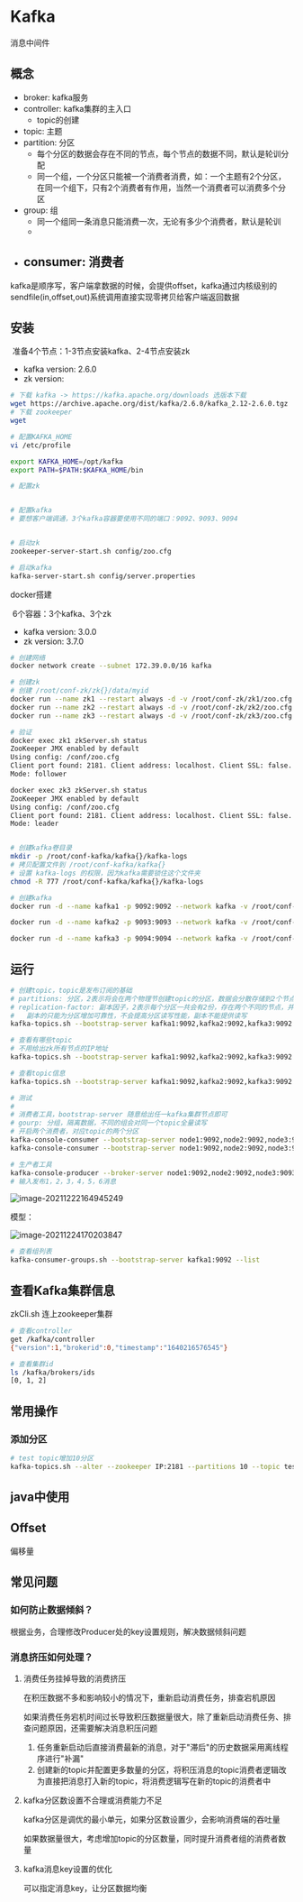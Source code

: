 Kafka
====

消息中间件

## 概念

- broker:  kafka服务
- controller:  kafka集群的主入口
  - topic的创建
- topic: 主题
- partition: 分区
  - 每个分区的数据会存在不同的节点，每个节点的数据不同，默认是轮训分配
  - 同一个组，一个分区只能被一个消费者消费，如：一个主题有2个分区，在同一个组下，只有2个消费者有作用，当然一个消费者可以消费多个分区
- group: 组
  - 同一个组同一条消息只能消费一次，无论有多少个消费者，默认是轮训
  - 
- consumer: 消费者
  - 



kafka是顺序写，客户端拿数据的时候，会提供offset，kafka通过内核级别的sendfile(in,offset,out)系统调用直接实现零拷贝给客户端返回数据





## 安装

​	准备4个节点：1-3节点安装kafka、2-4节点安装zk

- kafka version: 2.6.0
- zk version:

```sh
# 下载 kafka -> https://kafka.apache.org/downloads 选版本下载
wget https://archive.apache.org/dist/kafka/2.6.0/kafka_2.12-2.6.0.tgz
# 下载 zookeeper
wget 

# 配置KAFKA_HOME
vi /etc/profile

export KAFKA_HOME=/opt/kafka
export PATH=$PATH:$KAFKA_HOME/bin

# 配置zk


# 配置kafka
# 要想客户端调通，3个kafka容器要使用不同的端口：9092、9093、9094


# 启动zk
zookeeper-server-start.sh config/zoo.cfg

# 启动kafka
kafka-server-start.sh config/server.properties

```



docker搭建

​	6个容器：3个kafka、3个zk

- kafka version: 3.0.0
- zk version: 3.7.0

```sh
# 创建网络
docker network create --subnet 172.39.0.0/16 kafka

# 创建zk
# 创建 /root/conf-zk/zk{}/data/myid
docker run --name zk1 --restart always -d -v /root/conf-zk/zk1/zoo.cfg:/conf/zoo.cfg -v /root/conf-zk/zk1/data/:/data -p 2181:2181 --net kafka zookeeper
docker run --name zk2 --restart always -d -v /root/conf-zk/zk2/zoo.cfg:/conf/zoo.cfg -v /root/conf-zk/zk2/data/:/data --net kafka zookeeper
docker run --name zk3 --restart always -d -v /root/conf-zk/zk3/zoo.cfg:/conf/zoo.cfg -v /root/conf-zk/zk3/data/:/data --net kafka zookeeper

# 验证
docker exec zk1 zkServer.sh status
ZooKeeper JMX enabled by default
Using config: /conf/zoo.cfg
Client port found: 2181. Client address: localhost. Client SSL: false.
Mode: follower

docker exec zk3 zkServer.sh status
ZooKeeper JMX enabled by default
Using config: /conf/zoo.cfg
Client port found: 2181. Client address: localhost. Client SSL: false.
Mode: leader


# 创建kafka卷目录
mkdir -p /root/conf-kafka/kafka{}/kafka-logs
# 拷贝配置文件到 /root/conf-kafka/kafka{}
# 设置 kafka-logs 的权限，因为kafka需要锁住这个文件夹
chmod -R 777 /root/conf-kafka/kafka{}/kafka-logs

# 创建kafka
docker run -d --name kafka1 -p 9092:9092 --network kafka -v /root/conf-kafka/kafka1/:/data bitnami/kafka:latest kafka-server-start.sh /data/server.properties

docker run -d --name kafka2 -p 9093:9093 --network kafka -v /root/conf-kafka/kafka2/:/data bitnami/kafka:latest kafka-server-start.sh /data/server.properties

docker run -d --name kafka3 -p 9094:9094 --network kafka -v /root/conf-kafka/kafka3/:/data bitnami/kafka:latest kafka-server-start.sh /data/server.properties
```



## 运行

```sh
# 创建topic，topic是发布订阅的基础
# partitions: 分区，2表示将会在两个物理节创建topic的分区，数据会分散存储到2个节点
# replication-factor: 副本因子，2表示每个分区一共会有2份，存在两个不同的节点，并且其中有一个被标识为leader
#	副本的只能为分区增加可靠性，不会提高分区读写性能，副本不能提供读写
kafka-topics.sh --bootstrap-server kafka1:9092,kafka2:9092,kafka3:9092 --create --topic ooxx --partitions 2 --replication-factor 2

# 查看有哪些topic
# 不用给出zk所有节点的IP地址
kafka-topics.sh --bootstrap-server kafka1:9092,kafka2:9092,kafka3:9092 --list

# 查看topic信息
kafka-topics.sh --bootstrap-server kafka1:9092,kafka2:9092,kafka3:9092 --describe --topic ooxx

# 测试
#
# 消费者工具，bootstrap-server 随意给出任一kafka集群节点即可
# gourp: 分组，隔离数据，不同的组会对同一个topic全量读写
# 开启两个消费者，对应topic的两个分区
kafka-console-consumer --bootstrap-server node1:9092,node2:9092,node3:9093 --topic ooxx --group test
kafka-console-consumer --bootstrap-server node1:9092,node2:9092,node3:9093 --topic ooxx --group test

# 生产者工具
kafka-console-producer --broker-server node1:9092,node2:9092,node3:9093 --topic ooxx --group test
# 输入发布1，2，3，4，5，6消息
```

![image-20211222164945249](assets/image-20211222164945249.png)

模型：

![image-20211224170203847](assets/image-20211224170203847.png)

```sh
# 查看组列表
kafka-consumer-groups.sh --bootstrap-server kafka1:9092 --list 
```



## 查看Kafka集群信息

zkCli.sh 连上zookeeper集群

```sh
# 查看controller
get /kafka/controller
{"version":1,"brokerid":0,"timestamp":"1640216576545"}

# 查看集群id
ls /kafka/brokers/ids
[0, 1, 2]

```



## 常用操作

### 添加分区

```sh
# test topic增加10分区
kafka-topics.sh --alter --zookeeper IP:2181 --partitions 10 --topic test
```



## java中使用



## Offset

偏移量





## 常见问题

### 如何防止数据倾斜？

根据业务，合理修改Producer处的key设置规则，解决数据倾斜问题

### 消息挤压如何处理？

1. 消费任务挂掉导致的消费挤压

   在积压数据不多和影响较小的情况下，重新启动消费任务，排查宕机原因

   如果消费任务宕机时间过长导致积压数据量很大，除了重新启动消费任务、排查问题原因，还需要解决消息积压问题

   1. 任务重新启动后直接消费最新的消息，对于"滞后"的历史数据采用离线程序进行"补漏"
   2. 创建新的topic并配置更多数量的分区，将积压消息的topic消费者逻辑改为直接把消息打入新的topic，将消费逻辑写在新的topic的消费者中

2. kafka分区数设置不合理或消费能力不足

   kafka分区是调优的最小单元，如果分区数设置少，会影响消费端的吞吐量

   如果数据量很大，考虑增加topic的分区数量，同时提升消费者组的消费者数量

3. kafka消息key设置的优化

   可以指定消息key，让分区数据均衡